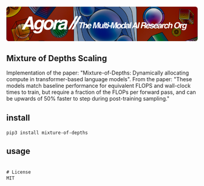 [![Multi-Modality](agorabanner.png)](https://discord.gg/qUtxnK2NMf)

## Mixture of Depths Scaling
Implementation of the paper: "Mixture-of-Depths: Dynamically allocating compute in transformer-based language models". From the paper: "These models match baseline performance for equivalent FLOPS and wall-clock times to train, but require a fraction of the FLOPs per forward pass, and can be upwards of 50% faster to step during post-training sampling."


## install 
`pip3 install mixture-of-depths`

## usage
```

# License
MIT
